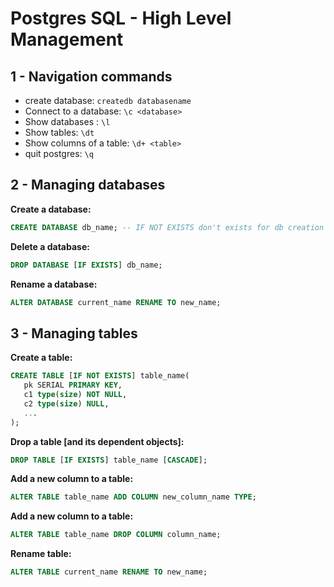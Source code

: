 # Postgres SQL - High Level Management

## 1 - Navigation commands

- create database: `createdb databasename`
- Connect to a database: `\c <database>`
- Show databases : `\l`
- Show tables: `\dt`
- Show columns of a table: `\d+ <table>`
- quit postgres: `\q`

## 2 - Managing databases

**Create a database:**

```sql
CREATE DATABASE db_name; -- IF NOT EXISTS don't exists for db creation in postgres
```

**Delete a database:**

```sql
DROP DATABASE [IF EXISTS] db_name;
```

**Rename a database:**

```sql
ALTER DATABASE current_name RENAME TO new_name;
```

## 3 - Managing tables

**Create a table:**

```sql
CREATE TABLE [IF NOT EXISTS] table_name(
   pk SERIAL PRIMARY KEY,
   c1 type(size) NOT NULL,
   c2 type(size) NULL,
   ...
);
```

**Drop a table [and its dependent objects]:**

```sql
DROP TABLE [IF EXISTS] table_name [CASCADE];
```

**Add a new column to a table:**

```sql
ALTER TABLE table_name ADD COLUMN new_column_name TYPE;
```

**Add a new column to a table:**

```sql
ALTER TABLE table_name DROP COLUMN column_name;
```

**Rename table:**

```sql
ALTER TABLE current_name RENAME TO new_name;
```
